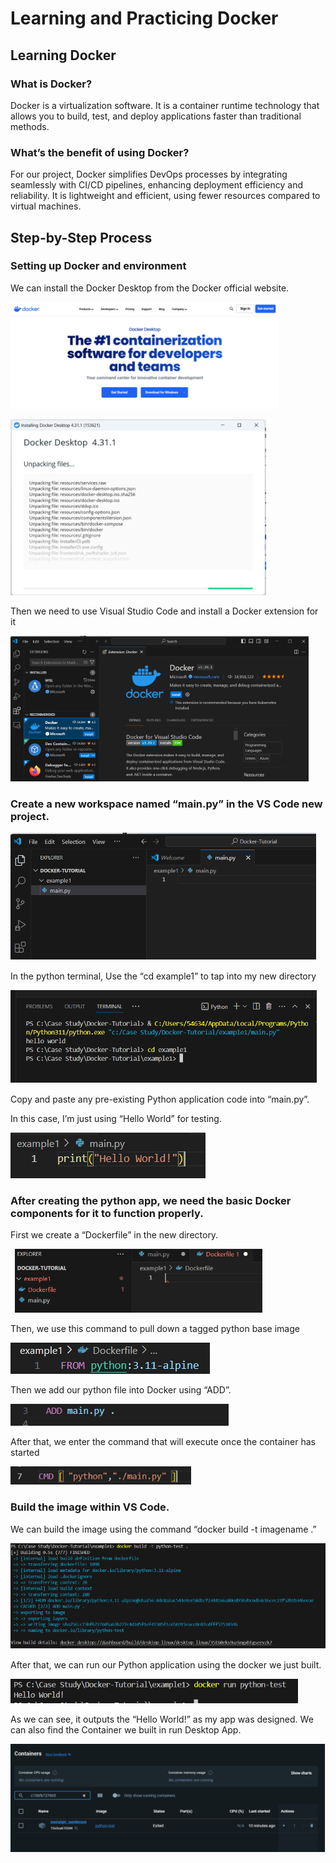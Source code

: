 ﻿# Learning and Practicing Docker

## Learning Docker

### What is Docker?

Docker is a virtualization software. It is a container runtime technology that allows you to build, test, and deploy applications faster than traditional methods.

### What’s the benefit of using Docker?

For our project, Docker simplifies DevOps processes by integrating seamlessly with CI/CD pipelines, enhancing deployment efficiency and reliability. It is lightweight and efficient, using fewer resources compared to virtual machines.

## Step-by-Step Process

### Setting up Docker and environment

We can install the Docker Desktop from the Docker official website.

   ![](../../images/Aspose.Words.c1a068db-197f-49e4-8b03-4f02c5c1b9d2.001.png)

   ![](../../images/Aspose.Words.c1a068db-197f-49e4-8b03-4f02c5c1b9d2.002.png)

  Then we need to use Visual Studio Code and install a Docker extension for it

   ![](../../images/Aspose.Words.c1a068db-197f-49e4-8b03-4f02c5c1b9d2.003.png)

### Create a new workspace named “main.py” in the VS Code new project.

   ![](../../images/Aspose.Words.c1a068db-197f-49e4-8b03-4f02c5c1b9d2.004.png)

In the python terminal, Use the “cd example1” to tap into my new directory

   ![](../../images/Aspose.Words.c1a068db-197f-49e4-8b03-4f02c5c1b9d2.005.png)

Copy and paste any pre-existing Python application code into “main.py”. 

In this case, I’m just using “Hello World” for testing.

   ![](../../images/Aspose.Words.c1a068db-197f-49e4-8b03-4f02c5c1b9d2.006.png)

### After creating the python app, we need the basic Docker components for it to function properly.

First we create a “Dockerfile” in the new directory.

` `![](../../images/Aspose.Words.c1a068db-197f-49e4-8b03-4f02c5c1b9d2.007.png)

Then, we use this command to pull down a tagged python base image

![](../../images/Aspose.Words.c1a068db-197f-49e4-8b03-4f02c5c1b9d2.008.png)

Then we add our python file into Docker using “ADD”.

![](../../images/Aspose.Words.c1a068db-197f-49e4-8b03-4f02c5c1b9d2.009.png)

After that, we enter the command that will execute once the container has started

![](../../images/Aspose.Words.c1a068db-197f-49e4-8b03-4f02c5c1b9d2.010.png)

### Build the image within VS Code.

We can build the image using the command “docker build -t imagename .”

   ![](../../images/Aspose.Words.c1a068db-197f-49e4-8b03-4f02c5c1b9d2.011.png)

   After that, we can run our Python application using the docker we just built.

   ![](../../images/Aspose.Words.c1a068db-197f-49e4-8b03-4f02c5c1b9d2.012.png)

   As we can see, it outputs the “Hello World!” as my app was designed. We can also find the Container we built in run Desktop App.

![](../../images/Aspose.Words.c1a068db-197f-49e4-8b03-4f02c5c1b9d2.013.png)





